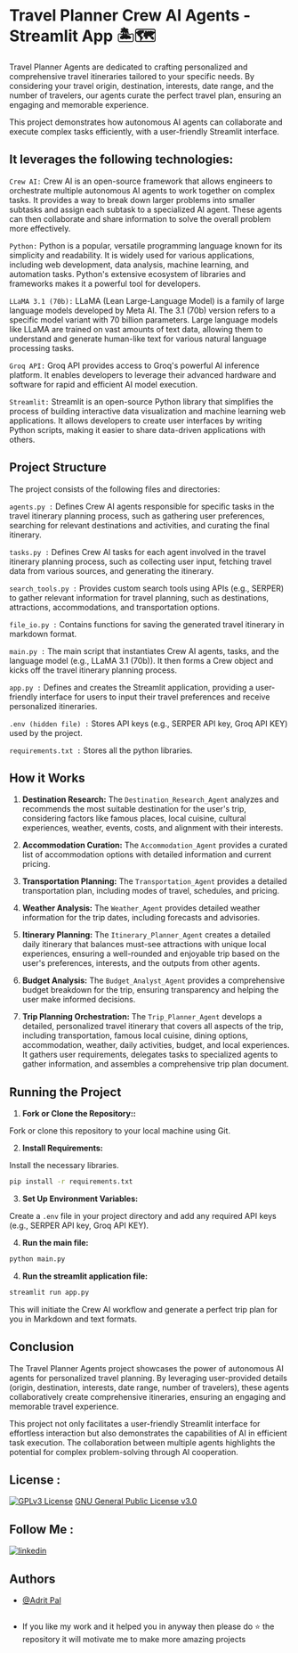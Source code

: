 # Travel Planner Crew AI Agents - Streamlit App 🏝️🗺️

Travel Planner Agents are dedicated to crafting personalized and comprehensive travel itineraries tailored to your specific needs. By considering your travel origin, destination, interests, date range, and the number of travelers, our agents curate the perfect travel plan, ensuring an engaging and memorable experience.

This project demonstrates how autonomous AI agents can collaborate and execute complex tasks efficiently, with a user-friendly Streamlit interface.


## It leverages the following technologies:

`Crew AI:` Crew AI is an open-source framework that allows engineers to orchestrate multiple autonomous AI agents to work together on complex tasks. It provides a way to break down larger problems into smaller subtasks and assign each subtask to a specialized AI agent. These agents can then collaborate and share information to solve the overall problem more effectively.

`Python:` Python is a popular, versatile programming language known for its simplicity and readability. It is widely used for various applications, including web development, data analysis, machine learning, and automation tasks. Python's extensive ecosystem of libraries and frameworks makes it a powerful tool for developers.

`LLaMA 3.1 (70b):` LLaMA (Lean Large-Language Model) is a family of large language models developed by Meta AI. The 3.1 (70b) version refers to a specific model variant with 70 billion parameters. Large language models like LLaMA are trained on vast amounts of text data, allowing them to understand and generate human-like text for various natural language processing tasks.

`Groq API:` Groq API provides access to Groq's powerful AI inference platform. It enables developers to leverage their advanced hardware and software for rapid and efficient AI model execution.

`Streamlit:` Streamlit is an open-source Python library that simplifies the process of building interactive data visualization and machine learning web applications. It allows developers to create user interfaces by writing Python scripts, making it easier to share data-driven applications with others.


## Project Structure
The project consists of the following files and directories:

`agents.py :`  Defines Crew AI agents responsible for specific tasks in the travel itinerary planning process, such as gathering user preferences, searching for relevant destinations and activities, and curating the final itinerary.

`tasks.py :`  Defines Crew AI tasks for each agent involved in the travel itinerary planning process, such as collecting user input, fetching travel data from various sources, and generating the itinerary.

`search_tools.py :`  Provides custom search tools using APIs (e.g., SERPER) to gather relevant information for travel planning, such as destinations, attractions, accommodations, and transportation options.

`file_io.py :`  Contains functions for saving the generated travel itinerary in markdown format.

`main.py :`  The main script that instantiates Crew AI agents, tasks, and the language model (e.g., LLaMA 3.1 (70b)). It then forms a Crew object and kicks off the travel itinerary planning process.

`app.py :` Defines and creates the Streamlit application, providing a user-friendly interface for users to input their travel preferences and receive personalized itineraries.

`.env (hidden file) :`  Stores API keys (e.g., SERPER API key, Groq API KEY) used by the project.

`requirements.txt :`  Stores all the python libraries. 


## How it Works

1. **Destination Research:** The `Destination_Research_Agent` analyzes and recommends the most suitable destination for the user's trip, considering factors like famous places, local cuisine, cultural experiences, weather, events, costs, and alignment with their interests.

2. **Accommodation Curation:** The `Accommodation_Agent` provides a curated list of accommodation options with detailed information and current pricing.

3. **Transportation Planning:** The `Transportation_Agent` provides a detailed transportation plan, including modes of travel, schedules, and pricing.

4. **Weather Analysis:** The `Weather_Agent` provides detailed weather information for the trip dates, including forecasts and advisories.

5. **Itinerary Planning:** The `Itinerary_Planner_Agent` creates a detailed daily itinerary that balances must-see attractions with unique local experiences, ensuring a well-rounded and enjoyable trip based on the user's preferences, interests, and the outputs from other agents.

6. **Budget Analysis:** The `Budget_Analyst_Agent` provides a comprehensive budget breakdown for the trip, ensuring transparency and helping the user make informed decisions.

7. **Trip Planning Orchestration:** The `Trip_Planner_Agent` develops a detailed, personalized travel itinerary that covers all aspects of the trip, including transportation, famous local cuisine, dining options, accommodation, weather, daily activities, budget, and local experiences. It gathers user requirements, delegates tasks to specialized agents to gather information, and assembles a comprehensive trip plan document.


## Running the Project
1. **Fork or Clone the Repository::** 

Fork or clone this repository to your local machine using Git.

2. **Install Requirements:**

Install the necessary libraries.

```bash
pip install -r requirements.txt

```

3. **Set Up Environment Variables:**

Create a `.env` file in your project directory and add any required API keys (e.g., SERPER API key, Groq API KEY).

4. **Run the main file:**

```bash
python main.py
```
4. **Run the streamlit application file:**

```bash
streamlit run app.py
```
This will initiate the Crew AI workflow and generate a perfect trip plan for you in Markdown and text formats.


## Conclusion

The Travel Planner Agents project showcases the power of autonomous AI agents for personalized travel planning. By leveraging user-provided details (origin, destination, interests, date range, number of travelers), these agents collaboratively create comprehensive itineraries, ensuring an engaging and memorable travel experience.

This project not only facilitates a user-friendly Streamlit interface for effortless interaction but also demonstrates the capabilities of AI in efficient task execution. The collaboration between multiple agents highlights the potential for complex problem-solving through AI cooperation.


## License :

[![GPLv3 License](https://img.shields.io/badge/License-GPL%20v3-yellow.svg)](https://opensource.org/licenses/) [GNU General Public License v3.0](https://github.com/AdritPal08/AI-News-Letter-Generator-with-Crew-AI-Python-and-ChatGPT/blob/main/LICENSE)


## Follow Me :

[![linkedin](https://img.shields.io/badge/linkedin-0A66C2?style=for-the-badge&logo=linkedin&logoColor=white)](https://www.linkedin.com/in/adritpal/)


## Authors

- [@Adrit Pal](https://github.com/AdritPal08)


## 
- If you like my work and it helped you in anyway then please do ⭐ the repository it will motivate me to make more amazing projects